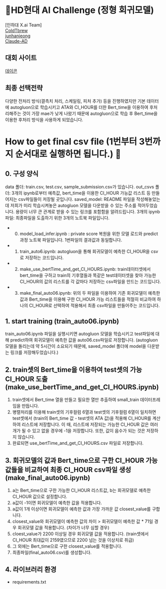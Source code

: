 # 🚢HD현대 AI Challenge (정형 회귀모델)   
[인하대 X.ai Team]  
  [ColdTbrew](https://github.com/ColdTbrew)  
  [junhanjeong](https://github.com/hyjk826)  
  [Claude-AD](https://github.com/Claude-AD)  

## 대회 사이트
   [데이콘]( https://dacon.io/competitions/official/236158/overview/description)

## 최종 선택전략
다양한 전처리 방식(결측치 처리, 스케일링, 피처 추가) 등을 진행하였지만 기본 데이터에 autogluon으로 학습시키고 ATA와 CI_HOUR를 더한 Bert_time을 이용하여 후처리해주는 것이 가장 mae가 낮게 나왔기 때문에 autogluon으로 학습 후 Bert_time을 이용한 후처리 방식을 사용하게 되었습니다.

# How to get final csv file (1번부터 3번까지 순서대로 실행하면 됩니다.) 📌

## 0. 구성 양식
data 폴더: train.csv, test.csv, sample_submission.csv가 있습니다.
out_csvs 폴더: 3개의 ipynb로부터 예측값, bert_time을 이용한 CI_HOUR 가능값 리스트 등 만들어지는 csv파일들이 저장될 곳입니다.
saved_model: README 파일을 작성해놓았는데 저희가 미리 학습시켜놓은 autogluon 모델을 다운받을 수 있는 주소를 적어두었습니다. 용량이 너무 큰 관계로 받을 수 있는 링크를 포함함을 알려드립니다.
3개의 ipynb파일: 최종파일을 도출하기 위한 3개의 노트북 파일입니다.  

- 0. model_load_infer.ipynb : private score 복원을 위한 모델 로드와 predict과정 노트북 파일입니다. 1번파일의 결과값과 동일합니다.
- 1. train_auto6.ipynb: autogluon을 통해 회귀모델이 예측한 CI_HOUR을 csv로 저장하는 코드입니다.
- 2. make_use_bertTime_and_get_CI_HOURS.ipynb: train데이터셋에서 bert_time을 구하고 train의 기후열들과 똑같은 test데이터셋을 찾아 가능한 CI_HOUR의 값의 리스트를 각 값마다 저장하는 csv파일을 만드는 코드입니다.
- 3. make_final_auto06.ipynb: 위의 두 파일을 이용하여 기존 회귀모델이 예측한 값과 Bert_time을 이용해 구한 CI_HOUR 가능 리스트들을 적절히 비교하여 하나의 CI_HOUR로 선택하여 적용해서 최종 csv파일을 만들어주는 코드입니다.

## 1. start training (train_auto06.ipynb)
train_auto06.ipynb 파일을 실행시키면 autogluon 모델을 학습시키고 test파일에 대해 predict하여 회귀모델이 예측한 값을 auto06.csv파일로 저장합니다.
(autogluon 모델을 돌리는데 약 5시간이 소요되기 때문에, saved_model 폴더에 model을 다운받는 링크를 저장해두었습니다.)

## 2. train셋의 Bert_time을 이용하여 test셋의 가능 CI_HOUR 도출 (make_use_bertTime_and_get_CI_HOURS.ipynb)
1) train셋에서 Bert_time 열을 만들고 필요한 열만 추출하여 small_train 데이터프레임을 만듭니다.
2) 병렬처리를 이용해 train셋의 기후컬럼 6열과 test셋의 기후컬럼 6열이 일치하면 test셋에서 (train의 Bert_time 값 - test셋의 ATA 값)을 적용해 CI_HOUR를 계산하여 리스트에 저장합니다.
이 때, 리스트에 저장되는 가능한 CI_HOUR 값은 여러개가 될 수 있고 없을 경우에 -1을 저장합니다. 또한, 값이 음수가 되는 것은 저장하지 않습니다.
3) 완료되면 use_bertTime_and_get_CI_HOURS.csv 파일로 저장합니다.

## 3. 회귀모델의 값과 Bert_time으로 구한 CI_HOUR 가능값들을 비교하여 최종 CI_HOUR csv파일 생성 (make_final_auto06.ipynb)
1) a는 Bert_time으로 구한 가능한 CI_HOUR 리스트값, b는 회귀모델로 예측한 CI_HOUR 값으로 설정합니다.
2) a값이 -1이면 회귀모델이 예측한 값을 적용합니다.
3) a값이 1개 이상이면 회귀모델이 예측한 값과 가장 가까운 값 closest_value를 구합니다.
4) closest_value와 회귀모델이 예측한 값의 차이 > 회귀모델이 예측한 값 * 71일 경우 회귀모델 값을 적용합니다. (차이가 너무 심할 경우)
5) cloest_value가 2200 이상일 경우 회귀모델 값을 적용합니다. (train셋에서 CI_HOUR 최대값이 2159였으므로 2200 넘는 것을 이상치로 취급)
6) 그 외에는 Bert_time으로 구한 closest_value를 적용합니다.
7) 최종파일(final_auto06.csv)를 생성합니다.

## 4. 라이브러리 환경
- requirements.txt

